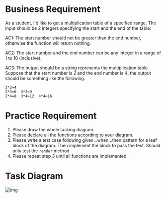 # Business Requirement
As a student, I'd like to get a multiplication table of a specified range. 
The input should be 2 integers specifying the start and the end of the table:

AC1: The start number should not be greater than the end number, otherwise the function will return nothing.

AC2: The start number and the end number can be any integer in a range of 1 to 10 (inclusive).

AC3: The output should be a string represents the multiplication table. Suppose that the start number is *2* and the end number is *4*, the output should be something like the following.

```
2*2=4
2*3=6  3*3=9
2*4=8  3*4=12  4*4=16
```

# Practice Requirement
1. Please draw the whole tasking diagram.
2. Please declare all the functions according to your diagram.
3. Please write a test case following given...when...then pattern for a leaf block of the diagram. Then implement the block to pass the test. Should only test the `render` method.
4. Please repeat step 3 until all functions are implemented.

# Task Diagram
 ![img](https://s3.cn-north-1.amazonaws.com.cn/tws-upload/images/1666749322028-a277a425-93ba-4893-a397-c6da379b56bc.PNG)
